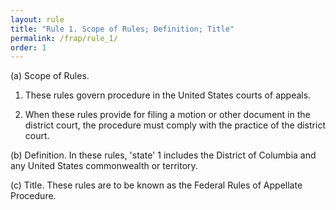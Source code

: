 ```yaml
---
layout: rule
title: "Rule 1. Scope of Rules; Definition; Title"
permalink: /frap/rule_1/
order: 1
---
```


(a) Scope of Rules.


1. These rules govern procedure in the United States courts of appeals.


2. When these rules provide for filing a motion or other document in the district court, the procedure must comply with the practice of the district court.


(b) Definition. In these rules, 'state' 1 includes the District of Columbia and any United States commonwealth or territory.


(c) Title. These rules are to be known as the Federal Rules of Appellate Procedure.
